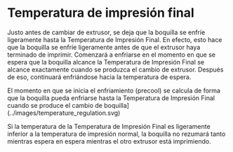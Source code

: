 Temperatura de impresión final
====
Justo antes de cambiar de extrusor, se deja que la boquilla se enfríe ligeramente hasta la Temperatura de Impresión Final. En efecto, esto hace que la boquilla se enfríe ligeramente antes de que el extrusor haya terminado de imprimir. Comenzará a enfriarse en el momento en que se espera que la boquilla alcance la Temperatura de Impresión Final se alcance exactamente cuando se produzca el cambio de extrusor. Después de eso, continuará enfriándose hacia la temperatura de espera.

El momento en que se inicia el enfriamiento (precool) se calcula de forma que la boquilla pueda enfriarse hasta la Temperatura de Impresión Final cuando se produce el cambio de boquilla](../images/temperature_regulation.svg)

Si la temperatura de la Temperatura de Impresión Final es ligeramente inferior a la temperatura de impresión normal, la boquilla no rezumará tanto mientras espera en espera mientras el otro extrusor está imprimiendo.
